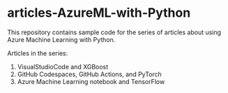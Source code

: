 # articles-AzureML-with-Python
This repository contains sample code for the series of articles about using Azure Machine Learning with Python.

Articles in the series:
1. VisualStudioCode and XGBoost
2. GitHub Codespaces, GitHub Actions, and PyTorch
3. Azure Machine Learning notebook and TensorFlow
